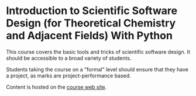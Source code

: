 # Introduction to Scientific Software Design (for Theoretical Chemistry and Adjacent Fields) With Python
This course covers the basic tools and tricks of scientific software design. It should be accessible to a broad variety of students.

Students taking the course on a "formal" level should ensure that they have a project, as marks are project-performance based.

Content is hosted on the [course web site](https://intro.qc-edu.org/intro.html).
